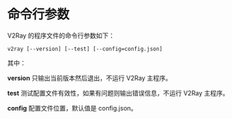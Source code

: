 # 命令行参数

V2Ray 的程序文件的命令行参数如下：

```
v2ray [--version] [--test] [--config=config.json]
```

其中：

**version**
只输出当前版本然后退出，不运行 V2Ray 主程序。

**test**
测试配置文件有效性，如果有问题则输出错误信息，不运行 V2Ray 主程序。

**config**
配置文件位置，默认值是 config.json。
